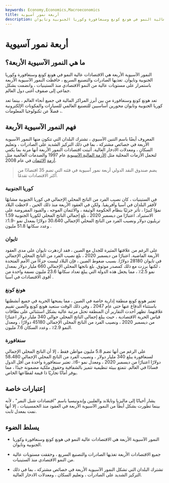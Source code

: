 ```yaml
---
keywords: Economy,Economics,Macroeconomics
title: أربعة نمور آسيوية
description: تحدد النمور الآسيوية الأربعة الاقتصادات عالية النمو في هونغ كونغ وسنغافورة وكوريا الجنوبية وتايوان.
---
```


# أربعة نمور آسيوية
## ما هي النمور الآسيوية الأربعة؟

النمور الآسيوية الأربعة هي الاقتصادات عالية النمو في هونغ كونغ وسنغافورة وكوريا الجنوبية وتايوان. تغذيها الصادرات والتصنيع السريع ، حافظت النمور الآسيوية الأربعة باستمرار على مستويات عالية من النمو الاقتصادي منذ الستينيات ، وانضمت بشكل جماعي إلى صفوف أغنى دول العالم.

تعد هونغ كونغ وسنغافورة من بين أبرز المراكز المالية في جميع أنحاء العالم ، بينما تعد كوريا الجنوبية وتايوان محورين أساسيين للتصنيع العالمي للسيارات والمكونات الإلكترونية ، فضلاً عن تكنولوجيا المعلومات.

## فهم النمور الآسيوية الأربعة

المعروف أيضًا باسم التنين الآسيوي ، تشترك البلدان التي تتكون منها النمور الآسيوية الأربعة في خصائص مشتركة ، بما في ذلك التركيز الشديد على الصادرات ، وتعليم السكان ، ومعدلات الادخار العالية. أثبتت اقتصادات النمور الأربعة أنها مرنة بما يكفي لتحمل الأزمات المحلية مثل [الأزمة المالية الآسيوية](/asian-financial-crisis) عام 1997 والصدمات العالمية مثل [أزمة](/creditcrunch) [الائتمان](/creditcrunch) في عام 2008.

> يضم صندوق النقد الدولي أربعة نمور آسيوية في فئته التي تضم 35 اقتصادًا من أكثر الاقتصادات تقدمًا.

>

### كوريا الجنوبية

في الستينيات ، كان نصيب الفرد من الناتج المحلي الإجمالي في كوريا الجنوبية مشابهًا لأفقر البلدان في آسيا وأفريقيا. ولكن في العقود الأربعة منذ ذلك الحين ، لاحظت البلاد نموًا كبيرًا ، تأثر جزئيًا بنظام الحكومة الوثيقة ، والائتمان الموجه ، والقيود المفروضة على الاستيراد. اعتبارًا من ديسمبر 2020 ، بلغ إجمالي الناتج المحلي لكوريا الجنوبية 1.59 تريليون دولار ونصيب الفرد من الناتج المحلي الإجمالي 30،640 دولارًا بمعدل نمو -1.9٪ وعدد سكانها 51.8 مليون .

### تايوان

على الرغم من علاقتها المثيرة للجدل مع الصين ، فقد ازدهرت تايوان على مدى العقود الأربعة الماضية. اعتبارًا من ديسمبر 2020 ، بلغ نصيب الفرد من الناتج المحلي الإجمالي في تايوان 28180 دولارًا. بسبب ضغوط الصين ، فإن البلاد ليست جزءًا من الأمم المتحدة ، لكنها برزت مع ذلك كمصدر موثوق. بلغ ناتجها المحلي الإجمالي 660 مليار دولار بمعدل نمو 2.5٪ ، مما يجعل هذه الدولة التي يبلغ تعداد سكانها 23.6 مليون نسمة واحدة من أقوى الاقتصادات في آسيا .

### هونغ كونغ

تعتبر هونغ كونغ منطقة إدارية خاصة في الصين ، مما يمنحها الحرية في جميع أنشطتها باستثناء الدفاع عنها حتى عام 2047 ، وفي ذلك الوقت ستعيد هونغ كونغ والصين تقييم علاقتهما. تظهر أحدث التقارير أن المنطقة تحتل مرتبة عالية بشكل استثنائي على نطاقات قياس الحرية الاقتصادية ، حيث يبلغ إجمالي الناتج المحلي حوالي 340 مليار دولار اعتبارًا من ديسمبر 2020 ، ونصيب الفرد من الناتج المحلي الإجمالي 45180 دولارًا ، ومعدل النمو 2.9٪ ، وعدد السكان 7.6 مليون.

### سنغافورة

على الرغم من أنها تضم 5.8 مليون مواطن فقط ، إلا أن الناتج المحلي الإجمالي لسنغافورة يبلغ 340 مليار دولار ، ونصيب الفرد من الناتج المحلي الإجمالي 58،480 دولارًا اعتبارًا من ديسمبر 2020 ، ومعدل نمو -6٪. تعتبر سنغافورة واحدة من أقل الدول فسادًا في العالم. تتمتع ببيئة تنظيمية تتميز بالشفافية وحقوق ملكية مضمونة جيدًا ، مما يوفر أمانًا تجاريًا ذا قيمة لقطاعها الخاص.

## إعتبارات خاصة

يشار أحيانًا إلى ماليزيا وتايلاند والفلبين وإندونيسيا باسم "اقتصادات شبل النمر" ، لأنه بينما تطورت بشكل أبطأ من النمور الآسيوية الأربعة في العقود منذ الخمسينيات ، إلا أنها نمت بمعدل ثابت.

## يسلط الضوء

- النمور الآسيوية الأربعة هي الاقتصادات عالية النمو في هونغ كونغ وسنغافورة وكوريا الجنوبية وتايوان.

- جميع الاقتصادات الأربعة تغذيها الصادرات والتصنيع السريع ، وحققت مستويات عالية من النمو الاقتصادي منذ الستينيات.

- تشترك البلدان التي تشكل النمور الآسيوية الأربعة في خصائص مشتركة ، بما في ذلك التركيز الشديد على الصادرات ، وتعليم السكان ، ومعدلات الادخار العالية.

